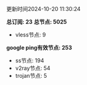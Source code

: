 更新时间2024-10-20 11:30:24

**总订阅: 23**
**总节点: 5025**
- vless节点: 9

**google ping有效节点: 253**
- ss节点: 194
- v2ray节点: 54
- trojan节点: 5
